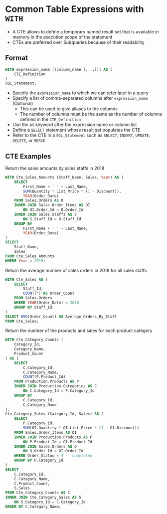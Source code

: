 # Common Table Expressions with `WITH`

- A CTE allows to define a temporary named result set that is available in memory in the execution scope of the statement
- CTEs are preferred over Subqueries because of their readability

## Format

```sql
WITH expression_name [(column_name [,...])] AS (
    CTE_Definition
)
SQL_Statement;
```

- Specify the `expression_name` to which we can refer later in a query
- Specify a list of comma-separated columns after `expression_name` (Optional)
  - This can be used to give aliases to the columns
  - The number of columns must be the same as the number of columns defined in the `CTE_Definition`
- Use the `AS` keyword after the expression name or column list
- Define a `SELECT` statement whose result set populates the CTE
- Refer to the CTE in a `SQL_Statement` such as `SELECT`, `INSERT`, `UPDATE`, `DELETE`, or `MERGE`

## CTE Examples

Return the sales amounts by sales staffs in 2018

```sql
WITH Cte_Sales_Amounts (Staff_Name, Sales, Year) AS (
    SELECT    
        First_Name + ' ' + Last_Name, 
        SUM(Quantity * List_Price * (1 - Discount)),
        YEAR(Order_Date)
    FROM Sales.Orders AS O
    INNER JOIN Sales.Order_Items AS OI 
        ON OI.Order_Id = O.Order_Id
    INNER JOIN Sales.Staffs AS S
        ON S.Staff_Id = O.Staff_Id
    GROUP BY 
        First_Name + ' ' + Last_Name,
        YEAR(Order_Date)
)
SELECT
    Staff_Name, 
    Sales
FROM Cte_Sales_Amounts
WHERE Year = 2018;
```

Return the average number of sales orders in 2018 for all sales staffs

```sql
WITH Cte_Sales AS (
    SELECT 
        Staff_Id, 
        COUNT(*) AS Order_Count  
    FROM Sales.Orders
    WHERE YEAR(Order_Date) = 2018
    GROUP BY Staff_Id
)
SELECT AVG(Order_Count) AS Average_Orders_By_Staff
FROM Cte_Sales;
```

Return the number of the products and sales for each product category

```sql
WITH Cte_Category_Counts (
    Category_Id, 
    Category_Name, 
    Product_Count
) AS (
    SELECT 
        C.Category_Id, 
        C.Category_Name, 
        COUNT(P.Product_Id)
    FROM Production.Products AS P
    INNER JOIN Production.Categories AS C
        ON C.Category_Id = P.Category_Id
    GROUP BY 
        C.Category_Id, 
        C.Category_Name
),
Cte_Category_Sales (Category_Id, Sales) AS (
    SELECT    
        P.Category_Id, 
        SUM(OI.Quantity * OI.List_Price * (1 - OI.Discount))
    FROM Sales.Order_Items AS OI
    INNER JOIN Production.Products AS P 
        ON P.Product_Id = OI.Product_Id
    INNER JOIN Sales.Orders AS O 
        ON O.Order_Id = OI.Order_Id
    WHERE Order_Status = 4 -- completed
    GROUP BY P.Category_Id
) 
SELECT 
    C.Category_Id, 
    C.Category_Name, 
    C.Product_Count, 
    S.Sales
FROM Cte_Category_Counts AS C
INNER JOIN Cte_Category_Sales AS S 
    ON S.Category_Id = C.Category_Id
ORDER BY C.Category_Name;
```